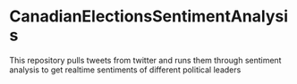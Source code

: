 # CanadianElectionsSentimentAnalysis
This repository pulls tweets from twitter and runs them through sentiment analysis to get realtime sentiments of different political leaders
